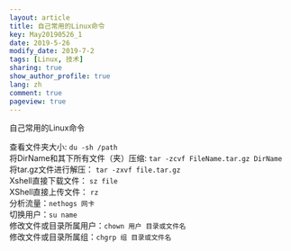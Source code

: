 ```yaml
---
layout: article
title: 自己常用的Linux命令
key: May20190526_1
date: 2019-5-26
modify_date: 2019-7-2
tags: [Linux, 技术]
sharing: true
show_author_profile: true
lang: zh
comment: true
pageview: true
---
```

自己常用的Linux命令<br>
<!--more-->
查看文件夹大小: `du -sh /path`<br>
将DirName和其下所有文件（夹）压缩: `tar -zcvf FileName.tar.gz DirName`<br>
将tar.gz文件进行解压： `tar -zxvf file.tar.gz`<br>
Xshell直接下载文件： `sz file`<br>
XShell直接上传文件： `rz`<br>
分析流量：`nethogs 网卡`<br>
切换用户：`su name`<br>
修改文件或目录所属用户：`chown 用户 目录或文件名`<br>
修改文件或目录所属组：`chgrp 组 目录或文件名`<br>
